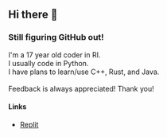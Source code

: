 ## Hi there 👋
### Still figuring GitHub out!
I'm a 17 year old coder in RI.\
I usually code in Python.\
I have plans to learn/use C++, Rust, and Java.\
\
Feedback is always appreciated! Thank you!

#### Links
- [Replit](https://replit.com/@AajinkyaNaik "My replit account")

<!--
**UsernameIsNotAvailableBruh/UsernameIsNotAvailableBruh** is a ✨ _special_ ✨ repository because its `README.md` (this file) appears on your GitHub profile.

Here are some ideas to get you started:

- 🔭 I’m currently working on ...
- 🌱 I’m currently learning ...
- 👯 I’m looking to collaborate on ...
- 🤔 I’m looking for help with ...
- 💬 Ask me about ...
- 📫 How to reach me: ...
- 😄 Pronouns: ...
- ⚡ Fun fact: ...
-->
